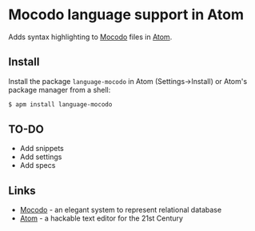 # Mocodo language support in Atom

Adds syntax highlighting to [Mocodo](https://github.com/laowantong/mocodo/) files in [Atom](http://atom.io/).

## Install

Install the package `language-mocodo` in Atom (Settings->Install) or Atom's package manager from a shell:

```bash
$ apm install language-mocodo
```

## TO-DO

* Add snippets
* Add settings
* Add specs

## Links

* [Mocodo](https://github.com/laowantong/mocodo/) - an elegant system to represent relational database
* [Atom](http://atom.io/) - a hackable text editor for the 21st Century
